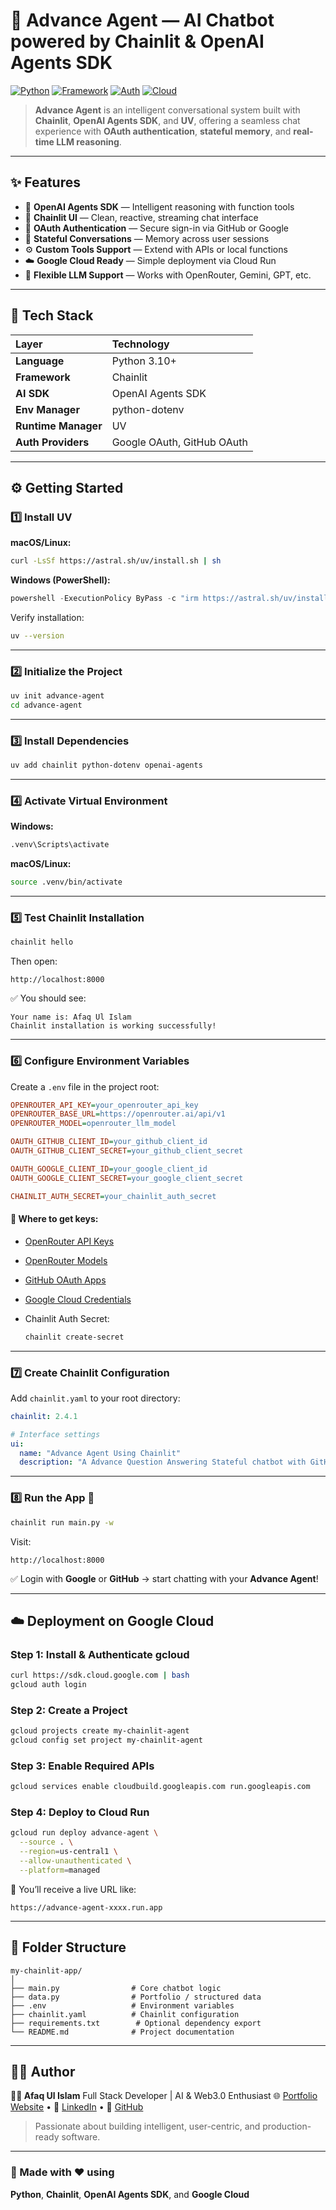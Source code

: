 # 🤖 Advance Agent — AI Chatbot powered by Chainlit & OpenAI Agents SDK

[![Python](https://img.shields.io/badge/Python-3.10+-blue.svg)](https://www.python.org/) [![Framework](https://img.shields.io/badge/Framework-Chainlit-2ea44f?logo=chainlit)](https://docs.chainlit.io) [![Auth](https://img.shields.io/badge/Auth-Google%20%7C%20GitHub-orange?logo=google)](https://console.cloud.google.com/) [![Cloud](https://img.shields.io/badge/Deployed%20on-Google%20Cloud-blue?logo=googlecloud)](https://cloud.google.com/)

> **Advance Agent** is an intelligent conversational system built with **Chainlit**, **OpenAI Agents SDK**, and **UV**, offering a seamless chat experience with **OAuth authentication**, **stateful memory**, and **real-time LLM reasoning**.

---

## ✨ Features

- 🧠 **OpenAI Agents SDK** — Intelligent reasoning with function tools
- 💬 **Chainlit UI** — Clean, reactive, streaming chat interface
- 🔐 **OAuth Authentication** — Secure sign-in via GitHub or Google
- 💾 **Stateful Conversations** — Memory across user sessions
- ⚙️ **Custom Tools Support** — Extend with APIs or local functions
- ☁️ **Google Cloud Ready** — Simple deployment via Cloud Run
- 🧩 **Flexible LLM Support** — Works with OpenRouter, Gemini, GPT, etc.

---

## 🧱 Tech Stack

| Layer               | Technology                 |
| :------------------ | :------------------------- |
| **Language**        | Python 3.10+               |
| **Framework**       | Chainlit                   |
| **AI SDK**          | OpenAI Agents SDK          |
| **Env Manager**     | python-dotenv              |
| **Runtime Manager** | UV                         |
| **Auth Providers**  | Google OAuth, GitHub OAuth |

---

## ⚙️ Getting Started

### 1️⃣ Install UV

**macOS/Linux:**

```bash
curl -LsSf https://astral.sh/uv/install.sh | sh
```

**Windows (PowerShell):**

```powershell
powershell -ExecutionPolicy ByPass -c "irm https://astral.sh/uv/install.ps1 | iex"
```

Verify installation:

```bash
uv --version
```

---

### 2️⃣ Initialize the Project

```bash
uv init advance-agent
cd advance-agent
```

---

### 3️⃣ Install Dependencies

```bash
uv add chainlit python-dotenv openai-agents
```

---

### 4️⃣ Activate Virtual Environment

**Windows:**

```bash
.venv\Scripts\activate
```

**macOS/Linux:**

```bash
source .venv/bin/activate
```

---

### 5️⃣ Test Chainlit Installation

```bash
chainlit hello
```

Then open:

```
http://localhost:8000
```

✅ You should see:

```
Your name is: Afaq Ul Islam
Chainlit installation is working successfully!
```

---

### 6️⃣ Configure Environment Variables

Create a `.env` file in the project root:

```ini
OPENROUTER_API_KEY=your_openrouter_api_key
OPENROUTER_BASE_URL=https://openrouter.ai/api/v1
OPENROUTER_MODEL=openrouter_llm_model

OAUTH_GITHUB_CLIENT_ID=your_github_client_id
OAUTH_GITHUB_CLIENT_SECRET=your_github_client_secret

OAUTH_GOOGLE_CLIENT_ID=your_google_client_id
OAUTH_GOOGLE_CLIENT_SECRET=your_google_client_secret

CHAINLIT_AUTH_SECRET=your_chainlit_auth_secret
```

#### 🔑 Where to get keys:

- [OpenRouter API Keys](https://openrouter.ai/settings/keys)
- [OpenRouter Models](https://openrouter.ai/models?q=free)
- [GitHub OAuth Apps](https://github.com/settings/applications)
- [Google Cloud Credentials](https://console.cloud.google.com/apis/credentials)
- Chainlit Auth Secret:

  ```bash
  chainlit create-secret
  ```

---

### 7️⃣ Create Chainlit Configuration

Add `chainlit.yaml` to your root directory:

```yaml
chainlit: 2.4.1

# Interface settings
ui:
  name: "Advance Agent Using Chainlit"
  description: "A Advance Question Answering Stateful chatbot with GitHub authentication built with Python, UV, and Chainlit."
```

---

### 8️⃣ Run the App 🚀

```bash
chainlit run main.py -w
```

Visit:

```
http://localhost:8000
```

✅ Login with **Google** or **GitHub** → start chatting with your **Advance Agent**!

---

## ☁️ Deployment on Google Cloud

### Step 1: Install & Authenticate gcloud

```bash
curl https://sdk.cloud.google.com | bash
gcloud auth login
```

### Step 2: Create a Project

```bash
gcloud projects create my-chainlit-agent
gcloud config set project my-chainlit-agent
```

### Step 3: Enable Required APIs

```bash
gcloud services enable cloudbuild.googleapis.com run.googleapis.com
```

### Step 4: Deploy to Cloud Run

```bash
gcloud run deploy advance-agent \
  --source . \
  --region=us-central1 \
  --allow-unauthenticated \
  --platform=managed
```

🔗 You’ll receive a live URL like:

```
https://advance-agent-xxxx.run.app
```

---

## 📂 Folder Structure

```
my-chainlit-app/
│
├── main.py                # Core chatbot logic
├── data.py                # Portfolio / structured data
├── .env                   # Environment variables
├── chainlit.yaml          # Chainlit configuration
├── requirements.txt        # Optional dependency export
└── README.md              # Project documentation
```

---

## 🧑‍💻 Author

**👨‍💻 Afaq Ul Islam**
Full Stack Developer | AI & Web3.0 Enthusiast
🌐 [Portfolio Website](https://aui-portfolio.vercel.app) • 💼 [LinkedIn](https://www.linkedin.com/in/afaqulislam) • 🐙 [GitHub](https://github.com/afaqulislam)

> Passionate about building intelligent, user-centric, and production-ready software.

---

### 🧠 Made with ❤️ using

**Python**, **Chainlit**, **OpenAI Agents SDK**, and **Google Cloud**
